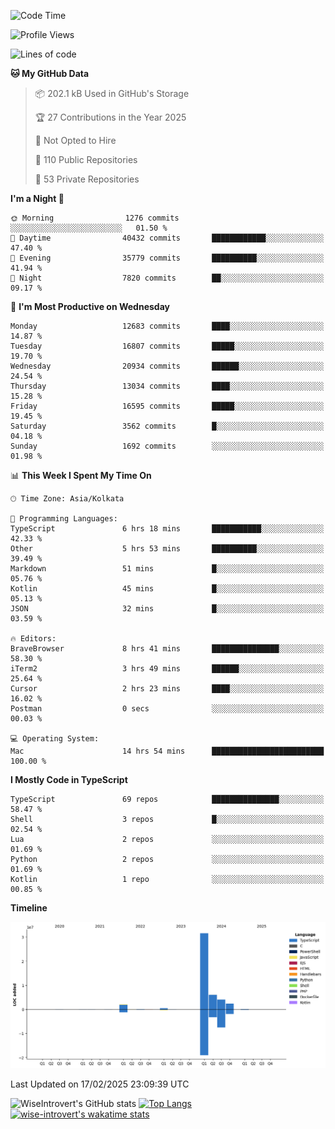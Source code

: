 <!--START_SECTION:waka-->
![Code Time](http://img.shields.io/badge/Code%20Time-2%2C215%20hrs%2026%20mins-blue)

![Profile Views](http://img.shields.io/badge/Profile%20Views-0-blue)

![Lines of code](https://img.shields.io/badge/From%20Hello%20World%20I%27ve%20Written-47.3%20million%20lines%20of%20code-blue)

**🐱 My GitHub Data** 

> 📦 202.1 kB Used in GitHub's Storage 
 > 
> 🏆 27 Contributions in the Year 2025
 > 
> 🚫 Not Opted to Hire
 > 
> 📜 110 Public Repositories 
 > 
> 🔑 53 Private Repositories 
 > 
**I'm a Night 🦉** 

```text
🌞 Morning                1276 commits        ░░░░░░░░░░░░░░░░░░░░░░░░░   01.50 % 
🌆 Daytime                40432 commits       ████████████░░░░░░░░░░░░░   47.40 % 
🌃 Evening                35779 commits       ██████████░░░░░░░░░░░░░░░   41.94 % 
🌙 Night                  7820 commits        ██░░░░░░░░░░░░░░░░░░░░░░░   09.17 % 
```
📅 **I'm Most Productive on Wednesday** 

```text
Monday                   12683 commits       ████░░░░░░░░░░░░░░░░░░░░░   14.87 % 
Tuesday                  16807 commits       █████░░░░░░░░░░░░░░░░░░░░   19.70 % 
Wednesday                20934 commits       ██████░░░░░░░░░░░░░░░░░░░   24.54 % 
Thursday                 13034 commits       ████░░░░░░░░░░░░░░░░░░░░░   15.28 % 
Friday                   16595 commits       █████░░░░░░░░░░░░░░░░░░░░   19.45 % 
Saturday                 3562 commits        █░░░░░░░░░░░░░░░░░░░░░░░░   04.18 % 
Sunday                   1692 commits        ░░░░░░░░░░░░░░░░░░░░░░░░░   01.98 % 
```


📊 **This Week I Spent My Time On** 

```text
🕑︎ Time Zone: Asia/Kolkata

💬 Programming Languages: 
TypeScript               6 hrs 18 mins       ███████████░░░░░░░░░░░░░░   42.33 % 
Other                    5 hrs 53 mins       ██████████░░░░░░░░░░░░░░░   39.49 % 
Markdown                 51 mins             █░░░░░░░░░░░░░░░░░░░░░░░░   05.76 % 
Kotlin                   45 mins             █░░░░░░░░░░░░░░░░░░░░░░░░   05.13 % 
JSON                     32 mins             █░░░░░░░░░░░░░░░░░░░░░░░░   03.59 % 

🔥 Editors: 
BraveBrowser             8 hrs 41 mins       ███████████████░░░░░░░░░░   58.30 % 
iTerm2                   3 hrs 49 mins       ██████░░░░░░░░░░░░░░░░░░░   25.64 % 
Cursor                   2 hrs 23 mins       ████░░░░░░░░░░░░░░░░░░░░░   16.02 % 
Postman                  0 secs              ░░░░░░░░░░░░░░░░░░░░░░░░░   00.03 % 

💻 Operating System: 
Mac                      14 hrs 54 mins      █████████████████████████   100.00 % 
```

**I Mostly Code in TypeScript** 

```text
TypeScript               69 repos            ███████████████░░░░░░░░░░   58.47 % 
Shell                    3 repos             █░░░░░░░░░░░░░░░░░░░░░░░░   02.54 % 
Lua                      2 repos             ░░░░░░░░░░░░░░░░░░░░░░░░░   01.69 % 
Python                   2 repos             ░░░░░░░░░░░░░░░░░░░░░░░░░   01.69 % 
Kotlin                   1 repo              ░░░░░░░░░░░░░░░░░░░░░░░░░   00.85 % 
```



**Timeline**

![Lines of Code chart](https://raw.githubusercontent.com/wise-introvert/wise-introvert/master/assets/bar_graph.png)


 Last Updated on 17/02/2025 23:09:39 UTC
<!--END_SECTION:waka-->

![WiseIntrovert's GitHub stats](https://github-readme-stats.vercel.app/api?username=wise-introvert&count_private=true&show_icons=true)
[![Top Langs](https://github-readme-stats.vercel.app/api/top-langs/?username=wise-introvert&langs_count=10)](https://github.com/anuraghazra/github-readme-stats)
[![wise-introvert's wakatime stats](https://github-readme-stats.vercel.app/api/wakatime?username=wiseintrovert)](https://github.com/anuraghazra/github-readme-stats)
